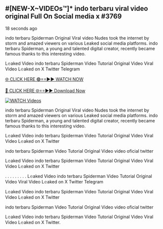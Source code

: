 ## #[NEW-X~VIDEOs™]* indo terbaru viral video original Full On Social media x #3769

18 seconds ago

indo terbaru Spiderman Original Viral video Nudes took the internet by storm and amazed viewers on various Leaked social media platforms. indo terbaru Spiderman, a young and talented digital creator, recently became famous thanks to this interesting video.

L𝚎aked Video indo terbaru Spiderman Video Tutorial Original Video Viral Video L𝚎aked on X Twitter Telegram

[🌐 CLICK HERE 🟢==►► WATCH NOW](https://valovideo.net/valo-video/?bom)

[🔴 CLICK HERE 🌐==►► Download Now](https://valovideo.net/valo-video/?bom)

[![WATCH Videos](https://i.imgur.com/dJHk4Zq.gif)](https://valovideo.net/valo-video/?bom)

indo terbaru Spiderman Original Viral video Nudes took the internet by storm and amazed viewers on various Leaked social media platforms. indo terbaru Spiderman, a young and talented digital creator, recently became famous thanks to this interesting video.

L𝚎aked Video indo terbaru Spiderman Video Tutorial Original Video Viral Video L𝚎aked on X Twitter

indo terbaru Spiderman Video Tutorial Original Video video oficial twitter

L𝚎aked Video indo terbaru Spiderman Video Tutorial Original Video Viral Video L𝚎aked on X Twitter

. . . . . . . . . L𝚎aked Video indo terbaru Spiderman Video Tutorial Original Video Viral Video L𝚎aked on X Twitter Telegram

L𝚎aked Video indo terbaru Spiderman Video Tutorial Original Video Viral Video L𝚎aked on X Twitter

indo terbaru Spiderman Video Tutorial Original Video video oficial twitter

L𝚎aked Video indo terbaru Spiderman Video Tutorial Original Video Viral Video L𝚎aked on X Twitter.
